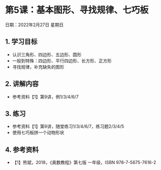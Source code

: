 # 第5课：基本图形、寻找规律、七巧板

日期：2022年2月27日 星期日

## 1. 学习目标
- 认识三角形、四边形、五边形、圆形
- 一般到特殊：四边形、平行四边形、长方形、正方形
- 寻找规律，补充缺失的图形

## 2. 讲解内容
- 参考资料【1】第9讲，例1/3/4/6/7

## 3. 练习
- 参考资料【1】第9讲，随堂练习1/3/4/6/7，练习题2/3/4/5
- 使用七巧板拼一个动物形状

## 4. 参考资料
- 【1】熊斌，2018，《奥数教程》第七版 一年级，ISBN 978-7-5675-7616-2

